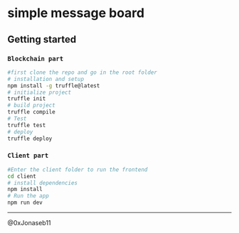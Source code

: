# simple message board

## Getting started 

### `Blockchain part`

```sh
#first clone the repo and go in the root folder 
# installation and setup
npm install -g truffle@latest
# initialize project
truffle init
# build project
truffle compile
# Test
truffle test
# deploy
truffle deploy
```

### `Client part`

```sh
#Enter the client folder to run the frontend 
cd client
# install dependencies
npm install
# Run the app
npm run dev
```

-----------

@0xJonaseb11
